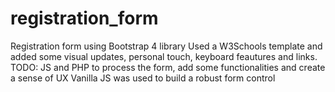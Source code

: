 # registration_form
Registration form using Bootstrap 4 library
Used a W3Schools template and added some visual updates, personal touch, keyboard feautures and links.
TODO: JS and PHP to process the form, add some functionalities and create a sense of UX
Vanilla JS was used to build a robust form control
